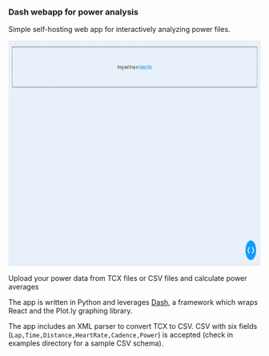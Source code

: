 ### Dash webapp for power analysis
Simple self-hosting web app for interactively analyzing power files.

<div style="text-align:center">
<img width="950" height="450" src="./docs/example_usage.gif">
</div>

Upload your power data from TCX files or CSV files and calculate power averages

The app is written in Python and leverages [Dash](https://plot.ly/products/dash/), a framework which wraps React and the Plot.ly graphing library.

The app includes an XML parser to convert TCX to CSV.
CSV with six fields (`Lap,Time,Distance,HeartRate,Cadence,Power`) is accepted (check in examples directory for a sample CSV schema).
